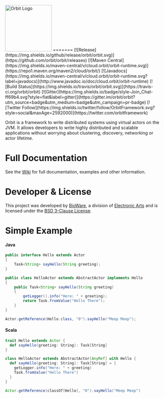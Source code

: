 <img src="http://www.orbit.cloud/img/orbit-logo-black.png" alt="Orbit Logo" width="150px"/>
=======
[![Release](https://img.shields.io/github/release/orbit/orbit.svg)](https://github.com/orbit/orbit/releases)
[![Maven Central](https://img.shields.io/maven-central/v/cloud.orbit/orbit-runtime.svg)](https://repo1.maven.org/maven2/cloud/orbit/)
[![Javadocs](https://img.shields.io/maven-central/v/cloud.orbit/orbit-runtime.svg?label=javadocs)](http://www.javadoc.io/doc/cloud.orbit/orbit-runtime)
[![Build Status](https://img.shields.io/travis/orbit/orbit.svg)](https://travis-ci.org/orbit/orbit)
[![Gitter](https://img.shields.io/badge/style-Join_Chat-ff69b4.svg?style=flat&label=gitter)](https://gitter.im/orbit/orbit?utm_source=badge&utm_medium=badge&utm_campaign=pr-badge)
[![Twitter Follow](https://img.shields.io/twitter/follow/OrbitFramework.svg?style=social&maxAge=2592000)](https://twitter.com/orbitframework)

Orbit is a framework to write distributed systems using virtual actors on the JVM. It allows developers to write highly distributed and scalable applications without worrying about clustering, discovery, networking or actor lifetime.

Full Documentation
=======
See the [Wiki](https://github.com/orbit/orbit/wiki) for full documentation, examples and other information.

Developer & License
======
This project was developed by [BioWare](http://www.bioware.com), a division of [Electronic Arts](http://www.ea.com) and is licensed under the [BSD 3-Clause License](LICENSE).

Simple Example
=======
#### Java
```java
public interface Hello extends Actor
{
    Task<String> sayHello(String greeting);
}

public class HelloActor extends AbstractActor implements Hello
{
    public Task<String> sayHello(String greeting)
    {
        getLogger().info("Here: " + greeting);
        return Task.fromValue("Hello There");
    }
}

Actor.getReference(Hello.class, "0").sayHello("Meep Meep");
```

#### Scala
```scala
trait Hello extends Actor {
  def sayHello(greeting: String): Task[String]
}

class HelloActor extends AbstractActor[AnyRef] with Hello {
  def sayHello(greeting: String): Task[String] = {
    getLogger.info("Here: " + greeting)
    Task.fromValue("Hello There")
  }
}

Actor.getReference(classOf[Hello], "0").sayHello("Meep Meep")
```
